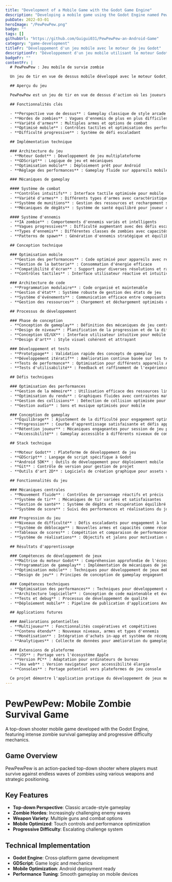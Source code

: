 ```yaml
---
title: "Development of a Mobile Game with the Godot Game Engine"
description: "Developing a mobile game using the Godot Engine named PewPewPew: a top-down shooter where players survive against hordes of zombies."
pubDate: 2022-03-01
heroImage: "/PewPewPew.png"
badge: ""
tags: []
githubUrl: "https://github.com/Guigui031/PewPewPew-an-Android-Game"
category: "game-development"
titleFr: "Développement d'un jeu mobile avec le moteur de jeu Godot"
descriptionFr: "Développement d'un jeu mobile utilisant le moteur Godot nommé PewPewPew : un jeu de tir en vue de dessus où les joueurs survivent contre des hordes de zombies."
badgeFr: ""
contentFr: |
  # PewPewPew : Jeu mobile de survie zombie

  Un jeu de tir en vue de dessus mobile développé avec le moteur Godot, présentant un gameplay intense de survie zombie et des mécaniques de difficulté progressive.

  ## Aperçu du jeu

  PewPewPew est un jeu de tir en vue de dessus d'action où les joueurs doivent survivre contre des vagues infinies de zombies en utilisant diverses armes et un positionnement stratégique.

  ## Fonctionnalités clés

  - **Perspective vue de dessus** : Gameplay classique de style arcade
  - **Hordes de zombies** : Vagues d'ennemis de plus en plus difficiles
  - **Variété d'armes** : Multiples armes et options de combat
  - **Optimisé mobile** : Contrôles tactiles et optimisation des performances
  - **Difficulté progressive** : Système de défi escaladant

  ## Implémentation technique

  ### Architecture du jeu
  - **Moteur Godot** : Développement de jeu multiplateforme
  - **GDScript** : Logique de jeu et mécaniques
  - **Optimisation mobile** : Déploiement prêt pour Android
  - **Réglage des performances** : Gameplay fluide sur appareils mobiles

  ### Mécaniques de gameplay

  #### Système de combat
  - **Contrôles intuitifs** : Interface tactile optimisée pour mobile
  - **Variété d'armes** : Différents types d'armes avec caractéristiques uniques
  - **Système de munitions** : Gestion des ressources et rechargement stratégique
  - **Mécaniques de dégâts** : Système de santé équilibré pour joueur et ennemis

  #### Système d'ennemis
  - **IA zombie** : Comportements d'ennemis variés et intelligents
  - **Vagues progressives** : Difficulté augmentant avec des défis escaladants
  - **Types d'ennemis** : Différentes classes de zombies avec capacités uniques
  - **Patterns de spawn** : Génération d'ennemis stratégique et équilibrée

  ## Conception technique

  ### Optimisation mobile
  - **Gestion des performances** : Code optimisé pour appareils avec ressources limitées
  - **Gestion de la batterie** : Consommation d'énergie efficace
  - **Compatibilité d'écran** : Support pour diverses résolutions et ratios d'aspect
  - **Contrôles tactiles** : Interface utilisateur réactive et intuitive

  ### Architecture de code
  - **Programmation modulaire** : Code organisé et maintenable
  - **Gestion d'état** : Système robuste de gestion des états de jeu
  - **Système d'événements** : Communication efficace entre composants
  - **Gestion des ressources** : Chargement et déchargement optimisés des assets

  ## Processus de développement

  ### Phase de conception
  - **Conception de gameplay** : Définition des mécaniques de jeu centrales
  - **Design de niveau** : Planification de la progression et de la difficulté
  - **Conception UI/UX** : Interface utilisateur intuitive pour mobile
  - **Design d'art** : Style visuel cohérent et attrayant

  ### Développement et tests
  - **Prototypage** : Validation rapide des concepts de gameplay
  - **Développement itératif** : Amélioration continue basée sur les tests
  - **Tests de performance** : Optimisation pour différents appareils Android
  - **Tests d'utilisabilité** : Feedback et raffinement de l'expérience utilisateur

  ## Défis techniques

  ### Optimisation des performances
  - **Gestion de la mémoire** : Utilisation efficace des ressources limitées
  - **Optimisation du rendu** : Graphiques fluides avec contraintes matérielles
  - **Gestion des collisions** : Détection de collision optimisée pour multiples entités
  - **Gestion audio** : Sons et musique optimisés pour mobile

  ### Conception de gameplay
  - **Équilibrage** : Ajustement de la difficulté pour engagement optimal
  - **Progression** : Courbe d'apprentissage satisfaisante et défis appropriés
  - **Rétention joueur** : Mécaniques engageantes pour session de jeu prolongées
  - **Accessibilité** : Gameplay accessible à différents niveaux de compétence

  ## Stack technique

  - **Moteur Godot** : Plateforme de développement de jeu
  - **GDScript** : Langage de script spécifique à Godot
  - **Android SDK** : Outils de développement pour déploiement mobile
  - **Git** : Contrôle de version pour gestion de projet
  - **Outils d'art 2D** : Logiciels de création graphique pour assets visuels

  ## Fonctionnalités du jeu

  ### Mécaniques centrales
  - **Mouvement fluide** : Contrôles de personnage réactifs et précis
  - **Système de tir** : Mécaniques de tir variées et satisfaisantes
  - **Gestion de santé** : Système de dégâts et récupération équilibré
  - **Système de score** : Suivi des performances et réalisations du joueur

  ### Progression du jeu
  - **Niveaux de difficulté** : Défis escaladants pour engagement à long terme
  - **Système de déblocage** : Nouvelles armes et capacités comme récompenses
  - **Tableaux de scores** : Compétition et comparaison de performances
  - **Système de réalisations** : Objectifs et jalons pour motivation du joueur

  ## Résultats d'apprentissage

  ### Compétences de développement de jeux
  - **Maîtrise du moteur Godot** : Compréhension approfondie de l'écosystème Godot
  - **Programmation de gameplay** : Implémentation de mécaniques de jeu complexes
  - **Optimisation mobile** : Techniques pour développement de jeux mobiles
  - **Design de jeu** : Principes de conception de gameplay engageant

  ### Compétences techniques
  - **Optimisation des performances** : Techniques pour développement efficient
  - **Architecture logicielle** : Conception de code maintenable et évolutif
  - **Tests et debug** : Processus de développement de qualité
  - **Déploiement mobile** : Pipeline de publication d'applications Android

  ## Applications futures

  ### Améliorations potentielles
  - **Multijoueur** : Fonctionnalités coopératives et compétitives
  - **Contenu étendu** : Nouveaux niveaux, armes et types d'ennemis
  - **Monétisation** : Intégration d'achats in-app et système de récompenses
  - **Analytiques** : Collecte de données pour amélioration du gameplay

  ### Extensions de plateforme
  - **iOS** : Portage vers l'écosystème Apple
  - **Version PC** : Adaptation pour ordinateurs de bureau
  - **Jeu web** : Version navigateur pour accessibilité élargie
  - **Consoles** : Portage potentiel vers plateformes de jeu console

  Ce projet démontre l'application pratique du développement de jeux mobiles modernes, en combinant un gameplay engageant avec des techniques d'optimisation technique pour créer une expérience de jeu divertissante et accessible.
---
```


# PewPewPew: Mobile Zombie Survival Game

A top-down shooter mobile game developed with the Godot Engine, featuring intense zombie survival gameplay and progressive difficulty mechanics.

## Game Overview

PewPewPew is an action-packed top-down shooter where players must survive against endless waves of zombies using various weapons and strategic positioning.

## Key Features

- **Top-down Perspective**: Classic arcade-style gameplay
- **Zombie Hordes**: Increasingly challenging enemy waves
- **Weapon Variety**: Multiple guns and combat options
- **Mobile Optimized**: Touch controls and performance optimization
- **Progressive Difficulty**: Escalating challenge system

## Technical Implementation

- **Godot Engine**: Cross-platform game development
- **GDScript**: Game logic and mechanics
- **Mobile Optimization**: Android deployment ready
- **Performance Tuning**: Smooth gameplay on mobile devices